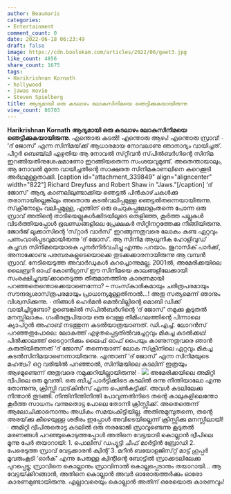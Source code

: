 ```yaml
---
author: Beaumaris
categories:
- Entertainment
comment_count: 0
date: 2022-06-18 06:23:49
draft: false
image: https://cdn.boolokam.com/articles/2022/06/geet3.jpg
like_count: 4856
share_count: 1675
tags:
- Harikrishnan Kornath
- hollywood
- jawas movie
- Steven Spielberg
title: ആദ്യമായി ഒരു കടലാഴം ലോകസിനിമയെ ഞെട്ടിക്കുകയായിരുന്നു
view_count: 86703
---
```


**Harikrishnan Kornath** **ആദ്യമായി ഒരു കടലാഴം ലോകസിനിമയെ ഞെട്ടിക്കുകയായിരുന്നു**. എന്തൊരു കടൽ! എന്തൊരു ആഴം! എന്തൊരു സ്രാവ്! ∙ ‘ദ് ജോസ്’ എന്ന സിനിമയ്‌ക്ക് ആധാരമായ നോവലാണു ഞാനാദ്യം വായിച്ചത്. പീറ്റർ ബെഞ്ച്‌ലി എഴുതിയ ആ നോവൽ സ്‌റ്റീവൻ സ്‌പിൽബർഗിന്റെ സിനിമ ഇറങ്ങിയതിനുശേഷമാണോ ഇറങ്ങിയതെന്ന സംശയവുമുണ്ട്. അതെന്തായാലും, ആ നോവൽ മുന്നേ വായിച്ചതിന്റെ സാക്ഷരത സിനിമകാണലിനെ കുറെക്കൂടി അർഥമുള്ളതാക്കി. [caption id="attachment_339849" align="aligncenter" width="822"] Richard Dreyfuss and Robert Shaw in "Jaws."[/caption] ‘ദ് ജോസ്’ ആദ്യ കാണലിലുണ്ടാക്കിയ ഞെട്ടൽ പിൻകാഴ്‌ചകൾക്കു തരാനായില്ലെങ്കിലും അതൊരു കടൽവലിപ്പമുള്ള ഞെട്ടൽതന്നെയായിരുന്നു. സ്‌ക്രീനോളം വലിപ്പമുള്ള, എന്തിന് ഒരു ചെറുകപ്പലോളംതന്നെ പോന്ന ഒരു സ്രാവ് അതിന്റെ താടിയെല്ലുകൾക്കിടയിലൂടെ തെളിഞ്ഞ, കൂർത്ത പല്ലുകൾ വിടർത്തിയപ്പോൾ ഭൂഖണ്ഡങ്ങളിലെ പ്രേക്ഷകർ സീറ്റിനറ്റത്തേക്കു നീങ്ങിയിരുന്നു. ജോർജ് ലൂക്കാസിന്റെ ‘സ്‌റ്റാർ വാർസ്’ ഇറങ്ങുന്നതുവരെ ലോകം കണ്ട ഏറ്റവും പണംവാരിപ്പടവുമായിരുന്നു ‘ദ് ജോസ്’. ആ സിനിമ ആധുനിക ഹോളിവുഡ് കച്ചവട സിനിമയെയാകെ പുനർനിർവചിച്ചു എന്നും പറയാം. ജുറാസിക് പാർക്ക്, അനാക്കോണ്ട പരമ്പരകളുടെയൊക്കെ തുടക്കക്കാരനായിരുന്നു ആ വമ്പൻ സ്രാവ്. നേടിയെടുത്ത അവാർഡുകൾ കുറച്ചൊന്നുമല്ല. 2001ൽ, അമേരിക്കയിലെ ലൈബ്രറി ഓഫ് കോൺഗ്രസ് ഈ സിനിമയെ കാലങ്ങളിലേക്കായി സംരക്ഷിച്ചുവയ്‌ക്കാനെടുത്ത തീരുമാനത്തിനു കാരണമായി പറഞ്ഞതെന്തൊക്കെയാണെന്നോ? – സംസ്‌കാരികമായും ചരിത്രപരമായും സൗന്ദര്യശാസ്‌ത്രപരമായും പ്രാധാന്യമുള്ളതിനാൽ...! അതു സത്യമെന്ന് ഞാനും വിശ്വസിക്കുന്നു. ∙ നിങ്ങൾ ഹെർമൻ മെൽവില്ലിന്റെ മൊബി ഡിക്ക് വായിച്ചിട്ടുണ്ടോ? ഉണ്ടെങ്കിൽ സ്‌പിൽബർഗിന്റെ ‘ദ് ജോസ്’ നമുക്കു കൂടുതൽ മനസ്സിലാകും. ഗംഭീരരൂപിയായ ഒരു വെള്ള തിമിംഗലത്തിന്റെ പിന്നാലെ ക്യാപ്‌റ്റൻ അഹാബ് നടത്തുന്ന കടൽയാത്രയാണത്. ഡി.എച്ച്. ലോറൻസ് പറഞ്ഞതുപോലെ: ലോകത്ത് എഴുതപ്പെട്ടതിൽവച്ചേറ്റവും മികച്ച കടൽക്കഥ! പിൽക്കാലത്ത് ടൈറ്റാനിക്കും ലൈഫ് ഓഫ് പൈയും കാണുന്നതുവരെ ഞാൻ കരുതിയിരുന്നത് ‘ദ് ജോസ്’ തന്നെയാണ് ലോക സ്‌ക്രീനിലെ ഏറ്റവും മികച്ച കടൽസിനിമയാണെന്നായിരുന്നു. എന്താണ് ‘ദ് ജോസ്’ എന്ന സിനിമയുടെ മഹത്വം? ഒറ്റ വരിയിൽ പറഞ്ഞാൽ, സിനിമയിലെ കടലിന് ഇത്രയും ആഴമുണ്ടെന്ന് അതുവരെ നമുക്കറിയില്ലായിരുന്നു! ∙ ![](https://cdn.boolokam.com/articles/2022/06/geet3.jpg) അമേരിക്കയിലെ അമിറ്റി ദ്വീപിലെ ഒരു മൂവന്തി. ഒരു ബീച്ച് പാർട്ടിക്കിടെ കടലിൽ ഒന്നു നീന്തിയാലോ എന്നു തോന്നുന്നു, ക്രിസ്സി വാട്‌കിൻസ് എന്ന പെൺകുട്ടിക്ക്. അവൾ കടലിലേക്കു നീന്താൻ തുടങ്ങി. നീന്തിനീന്തിനീന്തി പോവുന്നതിനിടെ തന്റെ കാലുകളിലെന്തോ കൂർത്ത സാധനം വന്നുതൊട്ട പോലെ തോന്നി ക്രിസ്സിക്ക്. അതെന്തെന്ന് ആലോചിക്കാനൊന്നും അധികം സമയംകിട്ടിയില്ല. അതിനുമുമ്പുതന്നെ, തന്റെ അരയ്‌ക്കു കീഴെയുള്ള ശരീരം ഇപ്പോൾ അവിടെയില്ലെന്ന് ക്രിസ്സിക്കു മനസ്സിലായി! ∙ അമിറ്റി ദ്വീപിനുതൊട്ട കടലിൽ ഒരു നരഭോജി സ്രാവുണ്ടെന്നു കൂടുതൽ മരണങ്ങൾ പറഞ്ഞുകൊടുത്തപ്പോൾ അതിനെ വേട്ടയാടി കൊല്ലാൻ ദ്വീപിലെ മൂന്നു പേർ തയാറായി: 1\. പൊലീസ് ഡപ്യൂട്ടി ചീഫ് മാർട്ടിൻ ബ്രോഡി 2\. പേരെടുത്ത സ്രാവ് വേട്ടക്കാരൻ ക്വിന്റ് 3\. മറീൻ ബയോളജിസ്‌റ്റ് മാട്ട് ഹൂപ്പർ മൂവരുംകൂടി ‘ഓർക്’ എന്നു പേരുള്ള ക്വിന്റിന്റെ ബോട്ടിൽ സ്രാക്കടലിലേക്കു പുറപ്പെട്ടു; സ്രാവിനെ കൊല്ലാനും സ്രാവിനാൽ കൊല്ലപ്പെടാനും തയാറായി… ആ വേട്ടയ്‌ക്കിറങ്ങാൻ, അതിനെ കൊല്ലാൻ അവർ ഓരോരുത്തർക്കും ഓരോ കാരണമുണ്ടായിരുന്നു. എല്ലാവരെയും കൊല്ലാൻ അതിന് ഒരേയൊരു കാരണവും!
